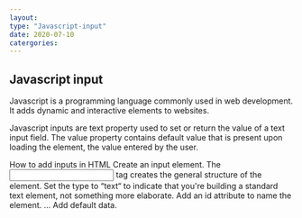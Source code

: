 ```yaml
---
layout:
type: "Javascript-input"
date: 2020-07-10
catergories:
---
```


## Javascript input
Javascript is a programming language commonly used in web development.
It adds dynamic and interactive elements to websites.

Javascript inputs are text property used to set or return the value of a text input field.
The value property contains default value that is present upon loading the element, the value entered by the user.

How to add inputs in HTML
Create an input element. The <input> tag creates the general structure of the element.
Set the type to “text“ to indicate that you're building a standard text element, not something more elaborate.
Add an id attribute to name the element. ...
Add default data.